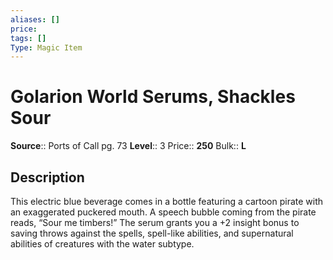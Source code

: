 ```yaml
---
aliases: []
price:  
tags: []
Type: Magic Item
---
```


# Golarion World Serums, Shackles Sour

**Source**:: Ports of Call pg. 73
**Level**:: 3
Price:: **250**
Bulk:: **L**

## Description

This electric blue beverage comes in a bottle featuring a cartoon pirate with an exaggerated puckered mouth. A speech bubble coming from the pirate reads, “Sour me timbers!” The serum grants you a +2 insight bonus to saving throws against the spells, spell-like abilities, and supernatural abilities of creatures with the water subtype.

